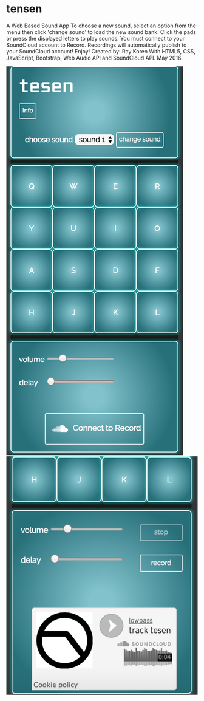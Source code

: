 # tensen
A Web Based Sound App
To choose a new sound, select an option from the menu then click 'change sound' to load the new sound bank.
Click the pads or press the displayed letters to play sounds. You must connect to your SoundCloud account to Record.
Recordings will automatically publish to your SoundCloud account!
Enjoy!
Created by: Ray Koren With HTML5, CSS, JavaScript, Bootstrap, Web Audio API and SoundCloud API. May 2016.

![Tesen](/TesenScreenShot.png?raw=true "Tesen")
![Tesen Post Recording](/TesenScreenShot2.png?raw=true "SoundCloud Recording")
